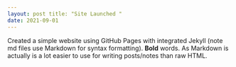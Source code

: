 ```yaml
--- 
layout: post title: "Site Launched " 
date: 2021-09-01 
--- 
```

 
Created a simple website using GitHub Pages with integrated Jekyll (note md files use Markdown for syntax formatting).  **Bold** words.  As Markdown is actually is a lot easier to use for writing posts/notes than raw HTML. 
